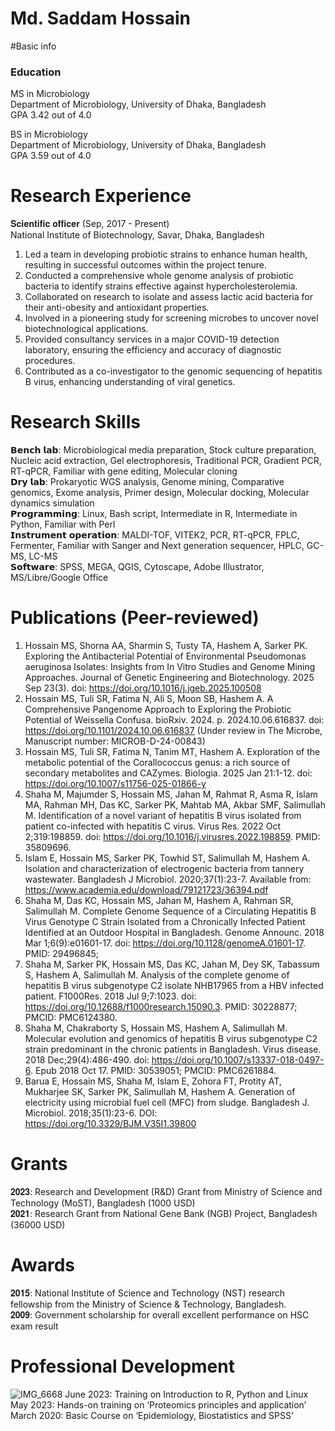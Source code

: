 # Md. Saddam Hossain
#Basic info
### Education
MS in Microbiology                                                             
Department of Microbiology,
University of Dhaka, Bangladesh  
GPA 3.42 out of 4.0

BS in Microbiology                                                             
Department of Microbiology,
University of Dhaka, Bangladesh  
GPA 3.59 out of 4.0
# Research Experience
𝐒𝐜𝐢𝐞𝐧𝐭𝐢𝐟𝐢𝐜 𝐨𝐟𝐟𝐢𝐜𝐞𝐫 (Sep, 2017 - Present)                                             
National Institute of Biotechnology, Savar, Dhaka, Bangladesh

  1. Led a team in developing probiotic strains to enhance human health, resulting in successful outcomes within the project tenure.                        
  2. Conducted a comprehensive whole genome analysis of probiotic bacteria to identify strains effective against hypercholesterolemia.                    
  3. Collaborated on research to isolate and assess lactic acid bacteria for their anti-obesity and antioxidant properties.              
  4. Involved in a pioneering study for screening microbes to uncover novel biotechnological applications.                  
  5. Provided consultancy services in a major COVID-19 detection laboratory, ensuring the efficiency and accuracy of diagnostic procedures.            
  6. Contributed as a co-investigator to the genomic sequencing of hepatitis B virus, enhancing understanding of viral genetics.              
# Research Skills
𝗕𝗲𝗻𝗰𝗵 𝗹𝗮𝗯: Microbiological media preparation, Stock culture preparation, Nucleic acid extraction, Gel electrophoresis, Traditional PCR, Gradient PCR, RT-qPCR, Familiar with gene editing, Molecular cloning  
𝗗𝗿𝘆 𝗹𝗮𝗯: Prokaryotic WGS analysis, Genome mining, Comparative genomics, Exome analysis, Primer design, Molecular docking, Molecular dynamics simulation  
𝗣𝗿𝗼𝗴𝗿𝗮𝗺𝗺𝗶𝗻𝗴: Linux, Bash script, Intermediate in R, Intermediate in Python, Familiar with Perl  
𝗜𝗻𝘀𝘁𝗿𝘂𝗺𝗲𝗻𝘁 𝗼𝗽𝗲𝗿𝗮𝘁𝗶𝗼𝗻: MALDI-TOF, VITEK2, PCR, RT-qPCR, FPLC, Fermenter, Familiar with Sanger and Next generation sequencer, HPLC, GC-MS, LC-MS  
𝗦𝗼𝗳𝘁𝘄𝗮𝗿𝗲: SPSS, MEGA, QGIS, Cytoscape, Adobe Illustrator, MS/Libre/Google Office
# Publications (Peer-reviewed)
1. Hossain MS, Shorna AA, Sharmin S, Tusty TA, Hashem A, Sarker PK. Exploring the Antibacterial Potential of Environmental Pseudomonas aeruginosa Isolates: Insights from In Vitro Studies and Genome Mining Approaches. Journal of Genetic Engineering and Biotechnology. 2025 Sep 23(3). doi: https://doi.org/10.1016/j.jgeb.2025.100508  
2. Hossain MS, Tuli SR, Fatima N, Ali S, Moon SB, Hashem A. A Comprehensive Pangenome Approach to Exploring the Probiotic Potential of Weissella Confusa. bioRxiv. 2024. p. 2024.10.06.616837. doi: https://doi.org/10.1101/2024.10.06.616837 (Under review in The Microbe, Manuscript number: MICROB-D-24-00843)  
3. Hossain MS, Tuli SR, Fatima N, Tanim MT, Hashem A. Exploration of the metabolic potential of the Corallococcus genus: a rich source of secondary metabolites and CAZymes. Biologia. 2025 Jan 21:1-12. doi: https://doi.org/10.1007/s11756-025-01866-y  
4. Shaha M, Majumder S, Hossain MS, Jahan M, Rahmat R, Asma R, Islam MA, Rahman MH, Das KC, Sarker PK, Mahtab MA, Akbar SMF, Salimullah M. Identification of a novel variant of hepatitis B virus isolated from patient co-infected with hepatitis C virus. Virus Res. 2022 Oct 2;319:198859. doi: https://doi.org/10.1016/j.virusres.2022.198859. PMID: 35809696.  
5. Islam E, Hossain MS, Sarker PK, Towhid ST, Salimullah M, Hashem A. Isolation and characterization of electrogenic bacteria from tannery wastewater. Bangladesh J Microbiol. 2020;37(1):23-7. Available from: https://www.academia.edu/download/79121723/36394.pdf  
6. Shaha M, Das KC, Hossain MS, Jahan M, Hashem A, Rahman SR, Salimullah M. Complete Genome Sequence of a Circulating Hepatitis B Virus Genotype C Strain Isolated from a Chronically Infected Patient Identified at an Outdoor Hospital in Bangladesh. Genome Announc. 2018 Mar 1;6(9):e01601-17. doi: https://doi.org/10.1128/genomeA.01601-17. PMID: 29496845;   
7. Shaha M, Sarker PK, Hossain MS, Das KC, Jahan M, Dey SK, Tabassum S, Hashem A, Salimullah M. Analysis of the complete genome of hepatitis B virus subgenotype C2 isolate NHB17965 from a HBV infected patient. F1000Res. 2018 Jul 9;7:1023. doi: https://doi.org/10.12688/f1000research.15090.3. PMID: 30228877; PMCID: PMC6124380.  
8. Shaha M, Chakraborty S, Hossain MS, Hashem A, Salimullah M. Molecular evolution and genomics of hepatitis B virus subgenotype C2 strain predominant in the chronic patients in Bangladesh. Virus disease. 2018 Dec;29(4):486-490. doi: https://doi.org/10.1007/s13337-018-0497-6. Epub 2018 Oct 17. PMID: 30539051; PMCID: PMC6261884.  
9. Barua E, Hossain MS, Shaha M, Islam E, Zohora FT, Protity AT, Mukharjee SK, Sarker PK, Salimullah M, Hashem A. Generation of electricity using microbial fuel cell (MFC) from sludge. Bangladesh J. Microbiol. 2018;35(1):23-6. DOI: https://doi.org/10.3329/BJM.V35I1.39800
# Grants
𝟐𝟎𝟐𝟑: Research and Development (R&D) Grant from Ministry of Science and Technology (MoST), Bangladesh (1000 USD)  
𝟐𝟎𝟐𝟏: Research Grant from National Gene Bank (NGB) Project, Bangladesh (36000 USD)
# Awards
𝟐𝟎𝟏𝟓: National Institute of Science and Technology (NST) research fellowship from the Ministry of Science & Technology, Bangladesh.  
𝟐𝟎𝟎𝟗: Government scholarship for overall excellent performance on HSC exam result  
# Professional Development
![IMG_6668](https://github.com/user-attachments/assets/9e756cb8-3166-4127-89e6-01788c937dca)
June 2023: Training on Introduction to R, Python and Linux  
May 2023: Hands-on training on ‘Proteomics principles and application’  
March 2020: Basic Course on ‘Epidemiology, Biostatistics and SPSS’  

